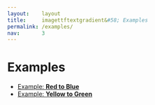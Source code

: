 ```yaml
---
layout:    layout
title:     imagettftextgradient&#58; Examples
permalink: /examples/
nav:       3
---
```


# Examples

 * [Example: **Red to Blue**](/examples/red-to-blue/)
 * [Example: **Yellow to Green**](/examples/yellow-to-green/)
